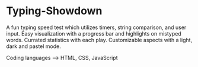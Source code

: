 # Typing-Showdown

A fun typing speed test which utilizes timers, string comparison, and user input. 
Easy visualization with a progress bar and highlights on mistyped words. 
Currated statistics with each play. 
Customizable aspects with a light, dark and pastel mode. 

Coding languages --> HTML, CSS, JavaScript
